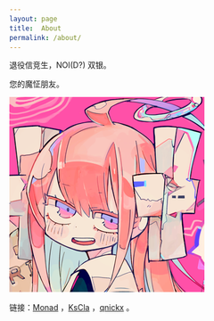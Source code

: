 ```yaml
---
layout: page
title:  About
permalink: /about/
---
```


退役信竞生，NOI(D?) 双银。

您的魔怔朋友。

![avatar](/imgs/avatar.png)

链接：[Monad](https://blog.monadx.com) ，[KsCla](https://blog.csdn.net/kscla) ，[qnickx](https://qnickx.top) 。
